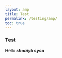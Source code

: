 ```yaml
---
layout: amp
title: Test
permalink: /testing/amp/
toc: true
---
```




### Test
Hello ***shoaiyb sysa***
